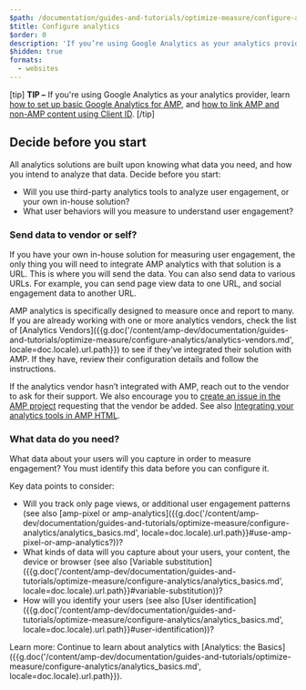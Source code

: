 ```yaml
---
$path: /documentation/guides-and-tutorials/optimize-measure/configure-analytics/index.html
$title: Configure analytics
$order: 0
description: 'If you’re using Google Analytics as your analytics provider, learn how to set up basic Google Analytics for AMP and how to link AMP and non-AMP content using Client ID'
$hidden: true
formats:
  - websites
---
```


[tip]
**TIP –** If you're using Google Analytics as your analytics provider, learn [how to set up basic Google Analytics for AMP](https://developers.google.com/analytics/devguides/collection/amp-analytics/#basic_setup_to_measure_page_views), and [how to link AMP and non-AMP content using Client ID](https://support.google.com/analytics/answer/7486764).
[/tip]

## Decide before you start

All analytics solutions are built upon knowing what data you need,
and how you intend to analyze that data. Decide before you start:

* Will you use third-party analytics tools to analyze user engagement,
or your own in-house solution?
* What user behaviors will you measure to understand user engagement?

### Send data to vendor or self?

If you have your own in-house solution for measuring user engagement,
the only thing you will need to integrate AMP analytics with that solution is a URL.
This is where you will send the data.
You can also send data to various URLs.
For example, you can send page view data to one URL,
and social engagement data to another URL.

AMP analytics is specifically designed to measure once and report to many.
If you are already working with one or more analytics vendors,
check the list of [Analytics Vendors]({{g.doc('/content/amp-dev/documentation/guides-and-tutorials/optimize-measure/configure-analytics/analytics-vendors.md', locale=doc.locale).url.path}}) to see if they’ve integrated their solution with AMP.
If they have, review their configuration details and follow the instructions.

If the analytics vendor hasn’t integrated with AMP,
reach out to the vendor to ask for their support.
We also encourage you to [create an issue in the AMP project](https://github.com/ampproject/amphtml/issues/new)
requesting that the vendor be added.
See also
[Integrating your analytics tools in AMP HTML](https://github.com/ampproject/amphtml/blob/master/extensions/amp-analytics/integrating-analytics.md).

### What data do you need?

What data about your users will you capture in order to measure engagement?
You must identify this data before you can configure it.

Key data points to consider:

* Will you track only page views, or additional user engagement patterns
(see also [amp-pixel or amp-analytics]({{g.doc('/content/amp-dev/documentation/guides-and-tutorials/optimize-measure/configure-analytics/analytics_basics.md', locale=doc.locale).url.path}}#use-amp-pixel-or-amp-analytics?))?
* What kinds of data will you capture about your users, your content,
the device or browser (see also [Variable substitution]({{g.doc('/content/amp-dev/documentation/guides-and-tutorials/optimize-measure/configure-analytics/analytics_basics.md', locale=doc.locale).url.path}}#variable-substitution))?
* How will you identify your users (see also [User identification]({{g.doc('/content/amp-dev/documentation/guides-and-tutorials/optimize-measure/configure-analytics/analytics_basics.md', locale=doc.locale).url.path}}#user-identification))?

Learn more: Continue to learn about analytics with [Analytics: the Basics]({{g.doc('/content/amp-dev/documentation/guides-and-tutorials/optimize-measure/configure-analytics/analytics_basics.md', locale=doc.locale).url.path}}).
